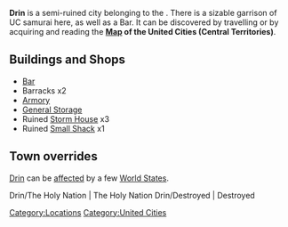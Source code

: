**Drin** is a semi-ruined city belonging to the [](02%20-%20Projects%20&%20Wikis/Kenshi/Kenshi%20Wiki/Kenshi%20Wiki%20Template/United_Cities.md). There is a sizable garrison of UC
samurai here, as well as a Bar. It can be discovered by travelling or by
acquiring and reading the **[Map](Maps.md "wikilink") of the United Cities
(Central Territories)**.

## Buildings and Shops

- [Bar](Bar.md "wikilink")
- Barracks x2
- [Armory](Empire_Armory.md "wikilink")
- [General Storage](Empire_General_Storage.md "wikilink")
- Ruined [Storm House](Storm_House.md "wikilink") x3
- Ruined [Small Shack](Small_Shack.md "wikilink") x1

## Town overrides

[Drin](Drin.md "wikilink") can be [affected](Town_Overrides.md "wikilink") by
a few [World States](World_States.md "wikilink").

<tabview> Drin/The Holy Nation \| The Holy Nation Drin/Destroyed \|
Destroyed </tabview>

[Category:Locations](Category:Locations "wikilink") [Category:United
Cities](Category:United_Cities "wikilink")